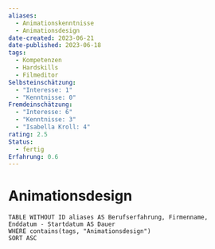 ```yaml
---
aliases:
  - Animationskenntnisse
  - Animationsdesign
date-created: 2023-06-21
date-published: 2023-06-18
tags:
  - Kompetenzen
  - Hardskills
  - Filmeditor
Selbsteinschätzung:
  - "Interesse: 1"
  - "Kenntnisse: 0"
Fremdeinschätzung:
  - "Interesse: 6"
  - "Kenntnisse: 3"
  - "Isabella Kroll: 4"
rating: 2.5
Status:
  - fertig
Erfahrung: 0.6
---
```


# Animationsdesign

```dataview
TABLE WITHOUT ID aliases AS Berufserfahrung, Firmenname,
Enddatum - Startdatum AS Dauer
WHERE contains(tags, "Animationsdesign")
SORT ASC
```
